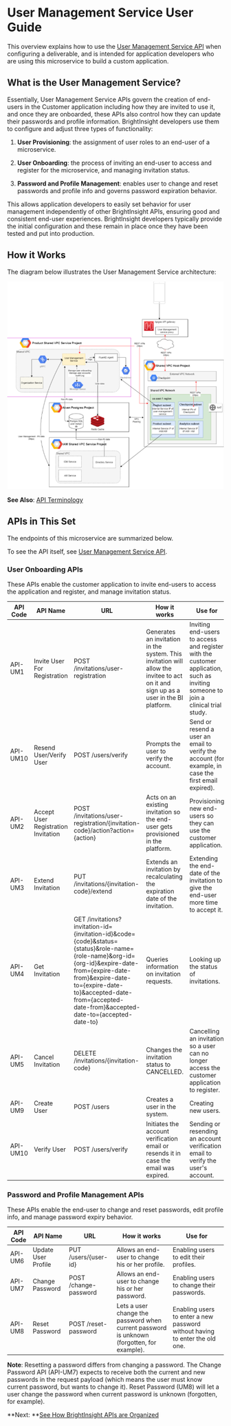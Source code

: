 # User Management Service User Guide

This overview explains how to use the [User Management Service API](reference/UserManagementServiceAPI.yml) when configuring a deliverable, and is intended for application developers who are using this microservice to build a custom application.

## What is the User Management Service?
Essentially, User Management Service APIs govern the creation of end-users in the Customer application including how they are invited to use it, and once they are onboarded, these APIs also control how they can update their passwords and profile information.  BrightInsight developers use them to configure and adjust three types of functionality:

1. **User Provisioning**: the assignment of user roles to an end-user of a microservice.

2. **User Onboarding**: the process of inviting an end-user to access and register for the microservice, and managing invitation status.

3. **Password and Profile Management**: enables user to change and reset passwords and profile info and  governs password expiration behavior.

This allows application developers to easily set behavior for user management independently of other BrightInsight APIs, ensuring good and consistent end-user experiences. BrightInsight developers typically provide the initial configuration and these remain in place once they have been tested and put into production.

## How it Works

The diagram below illustrates the User Management Service architecture:

![Functional Heirarchy Diagram](../assets/images/UserManagementSVCArch.png)

**See Also**: [API Terminology](../docs/API-Terminology.md)

## APIs in This Set

The endpoints of this microservice are summarized below. 

To see the API itself, see [User Management Service API](reference/UserManagementServiceYAML.yml).

### User Onboarding APIs

These APIs enable the customer application to invite end-users to access the application and register, and manage invitation status.

API Code	| API Name	| URL   	|How it works	| Use for
----------|-----------|---------|-------------|---------
API-UM1	| Invite User For Registration	| POST /invitations/user-registration	| Generates an invitation in the system. This invitation will allow the invitee to act on it and sign up as a user in the BI platform.	| Inviting end-users to access and register with the customer application, such as inviting someone to join a clinical trial study.
API-UM10	| Resend User/Verify User	| POST /users/verify	| Prompts the user to verify the account.	| Send or resend a user an email to verify the account (for example, in case the first email expired).	
API-UM2	| Accept User Registration Invitation	| POST /invitations/user-registration/{invitation-code}/action?action={action}	| Acts on an existing invitation so the end-user gets provisioned in the platform.	| Provisioning new end-users so they can use the customer application.
API-UM3	| Extend Invitation	| PUT /invitations/{invitation-code}/extend	| Extends an invitation by recalculating the expiration date of the invitation.	| Extending the end-date of the invitation to give the end-user more time to accept it.
API-UM4	| Get Invitation	| GET /invitations?invitation-id={invitation-id}&code={code}&status={status}&role-name={role-name}&org-id={org-id}&expire-date-from={expire-date-from}&expire-date-to={expire-date-to}&accepted-date-from={accepted-date-from}&accepted-date-to={accepted-date-to}	| Queries information on invitation requests.	| Looking up the status of invitations.
API-UM5	| Cancel Invitation	| DELETE /invitations/{invitation-code}	| Changes the invitation status to CANCELLED.	| Cancelling an invitation so a user can no longer access the customer application to register.
API-UM9	| Create User	| POST /users	| Creates a user in the system.	| Creating new users.	
API-UM10	| Verify User	| POST /users/verify	|  Initiates the account verification email or resends it in case the email was expired.| Sending or resending an account verification email to verify the user's account.

### Password and Profile Management APIs

These APIs enable the end-user to change and reset passwords, edit profile info, and manage password expiry behavior.

API Code	| API Name	| URL   	|How it works	| Use for
----------|-----------|---------|-------------|---------
API-UM6	| Update User Profile	| PUT /users/{user-id}	|  Allows an end-user to change his or her profile.	| Enabling users to edit their profiles.
API-UM7	| Change Password	| POST /change-password	| Allows an end-user to change his or her password.	| Enabling users to change their passwords.
API-UM8	| Reset Password	| POST /reset-password	| Lets a user change the password when current password is unknown (forgotten, for example).	| Enabling users to enter a new password without having to enter the old one.
**Note**:  Resetting a password differs from changing a password. The Change Password API (API-UM7) expects to receive both the current and new passwords in the request payload (which means the user must know current password, but wants to change it). Reset Password (UM8) will let a user change the password when current password is unknown (forgotten, for example).

**Next: **[See How BrightInsight APIs are Organized](../docs/HowBrightInsightAPIsareOrganized.md)